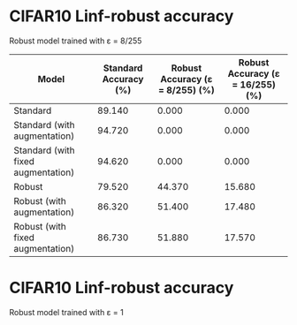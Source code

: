 # CIFAR10 Linf-robust accuracy

Robust model trained with ε = 8/255

| Model | Standard Accuracy (%) | Robust Accuracy (ε = 8/255) (%) | Robust Accuracy (ε = 16/255) (%) |
| ----------- | ----------- | ----------- | ----------- |
| Standard | 89.140 | 0.000 | 0.000 |
| Standard (with augmentation) | 94.720 | 0.000 | 0.000 |
| Standard (with fixed augmentation) | 94.620 | 0.000 | 0.000 |
| Robust | 79.520 | 44.370 | 15.680 |
| Robust (with augmentation) | 86.320 | 51.400 | 17.480 |
| Robust (with fixed augmentation) | 86.730 | 51.880 | 17.570 | (Rerun)

# CIFAR10 Linf-robust accuracy

Robust model trained with ε = 1
